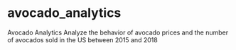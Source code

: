 # avocado_analytics
Avocado Analytics Analyze the behavior of avocado prices and the number of avocados sold in the US between 2015 and 2018
